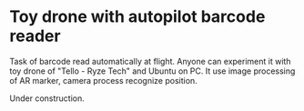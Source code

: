 # Toy drone with autopilot barcode reader
Task of barcode read automatically at flight. Anyone can experiment it with toy drone of "Tello - Ryze Tech" and Ubuntu on PC. It use image processing of AR marker, camera process recognize position.

Under construction.

